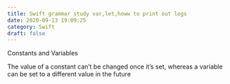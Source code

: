 ```yaml
---
title: Swift grammar study var,let,howw to print out logs
date: 2020-09-13 19:09:25
category: Swift
draft: false
---
```


Constants and Variables

The value of a constant can’t be changed once it’s set, whereas a variable can be set to a different value in the future
